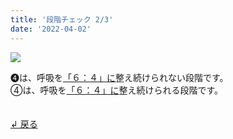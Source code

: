 ```yaml
---
title: '段階チェック 2/3'
date: '2022-04-02'
---
```

![](/images/a_04_.jpg)

➍は、呼吸を[「６：４」に]()整え続けられない段階です。   
④は、呼吸を[「６：４」に]()整え続けられる段階です。  

　  
[ ↲ 戻る ](/posts/00)

